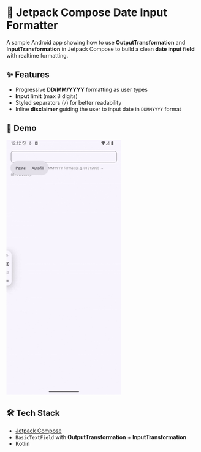 # 📅 Jetpack Compose Date Input Formatter

A sample Android app showing how to use **OutputTransformation** and **InputTransformation** in Jetpack Compose to build a clean **date input field** with realtime formatting.

## ✨ Features
- Progressive **DD/MM/YYYY** formatting as user types  
- **Input limit** (max 8 digits)  
- Styled separators (`/`) for better readability  
- Inline **disclaimer** guiding the user to input date in `DDMMYYYY` format  

## 🎥 Demo
<img src="demo.gif" alt="Demo" width="300"/>

## 🛠️ Tech Stack
- [Jetpack Compose](https://developer.android.com/jetpack/compose)  
- `BasicTextField` with **OutputTransformation** + **InputTransformation**  
- Kotlin  
